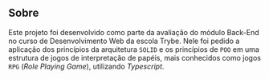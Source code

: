 ## Sobre

Este projeto foi desenvolvido como parte da avaliação do módulo Back-End no curso de Desenvolvimento Web da escola Trybe. Nele foi pedido a aplicação dos princípios da arquitetura `SOLID` e os princípios de `POO` em uma estrutura de jogos de interpretação de papéis, mais conhecidos como jogos `RPG` (_Role Playing Game_), utilizando _Typescript_.

 